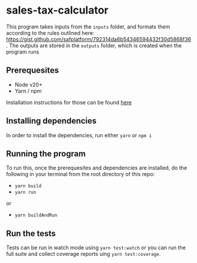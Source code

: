 # sales-tax-calculator

This program takes inputs from the `inputs` folder, and formats them according to the rules outlined here: https://gist.github.com/safplatform/792314da6b54346594432f30d5868f36. The outputs are stored in the `outputs` folder, which is created when the program runs

## Prerequesites

- Node v20+
- Yarn / npm

Installation instructions for those can be found [here](https://docs.npmjs.com/downloading-and-installing-node-js-and-npm)

## Installing dependencies

In order to install the dependencies, run either `yarn` or `npm i`

## Running the program

To run this, once the prerequesites and dependencies are installed, do the following in your terminal from the root directory of this repo:

- `yarn build`
- `yarn run`

or

- `yarn buildAndRun`

## Run the tests

Tests can be run in watch mode using `yarn test:watch` or you can run the full suite and collect coverage reports uing `yarn test:coverage`.
